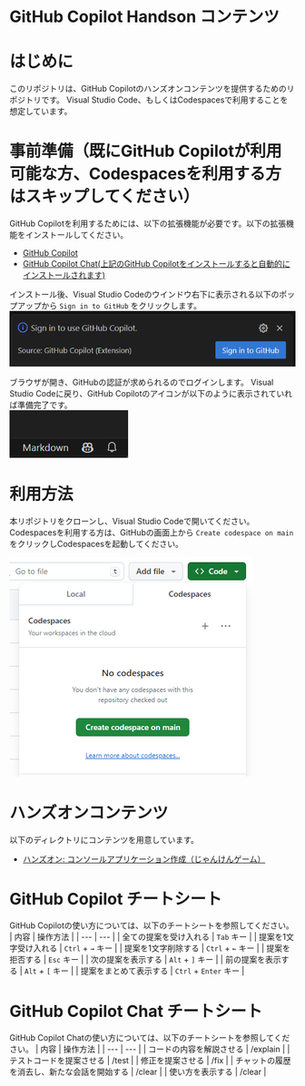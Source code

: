 # GitHub Copilot Handson コンテンツ

# はじめに
このリポジトリは、GitHub Copilotのハンズオンコンテンツを提供するためのリポジトリです。
Visual Studio Code、もしくはCodespacesで利用することを想定しています。

# 事前準備（既にGitHub Copilotが利用可能な方、Codespacesを利用する方はスキップしてください）
GitHub Copilotを利用するためには、以下の拡張機能が必要です。以下の拡張機能をインストールしてください。

- [GitHub Copilot](https://marketplace.visualstudio.com/items?itemName=GitHub.copilot)
- [GitHub Copilot Chat(上記のGitHub Copilotをインストールすると自動的にインストールされます)](https://marketplace.visualstudio.com/items?itemName=GitHub.copilot-chat)

インストール後、Visual Studio Codeのウインドウ右下に表示される以下のポップアップから `Sign in to GitHub` をクリックします。  
![](assets/image01.png)

ブラウザが開き、GitHubの認証が求められるのでログインします。
Visual Studio Codeに戻り、GitHub Copilotのアイコンが以下のように表示されていれば準備完了です。  
![](assets/image02.png)

# 利用方法
本リポジトリをクローンし、Visual Studio Codeで開いてください。
Codespacesを利用する方は、GitHubの画面上から `Create codespace on main` をクリックしCodespacesを起動してください。

![](image.png)

# ハンズオンコンテンツ
以下のディレクトリにコンテンツを用意しています。
- [ハンズオン: コンソールアプリケーション作成（じゃんけんゲーム）](./handson/README.md)

# GitHub Copilot チートシート
GitHub Copilotの使い方については、以下のチートシートを参照してください。
| 内容 | 操作方法 |
| --- | --- |
| 全ての提案を受け入れる | `Tab` キー |
| 提案を1文字受け入れる | `Ctrl` + `→` キー |
| 提案を1文字削除する | `Ctrl` + `←` キー |
| 提案を拒否する | `Esc` キー |
| 次の提案を表示する | `Alt` + `]` キー |
| 前の提案を表示する | `Alt` + `[` キー |
| 提案をまとめて表示する | `Ctrl` + `Enter` キー |

# GitHub Copilot Chat チートシート
GitHub Copilot Chatの使い方については、以下のチートシートを参照してください。
| 内容 | 操作方法 |
| --- | --- |
| コードの内容を解説させる | /explain |
| テストコードを提案させる | /test |
| 修正を提案させる | /fix |
| チャットの履歴を消去し、新たな会話を開始する | /clear |
| 使い方を表示する | /clear |